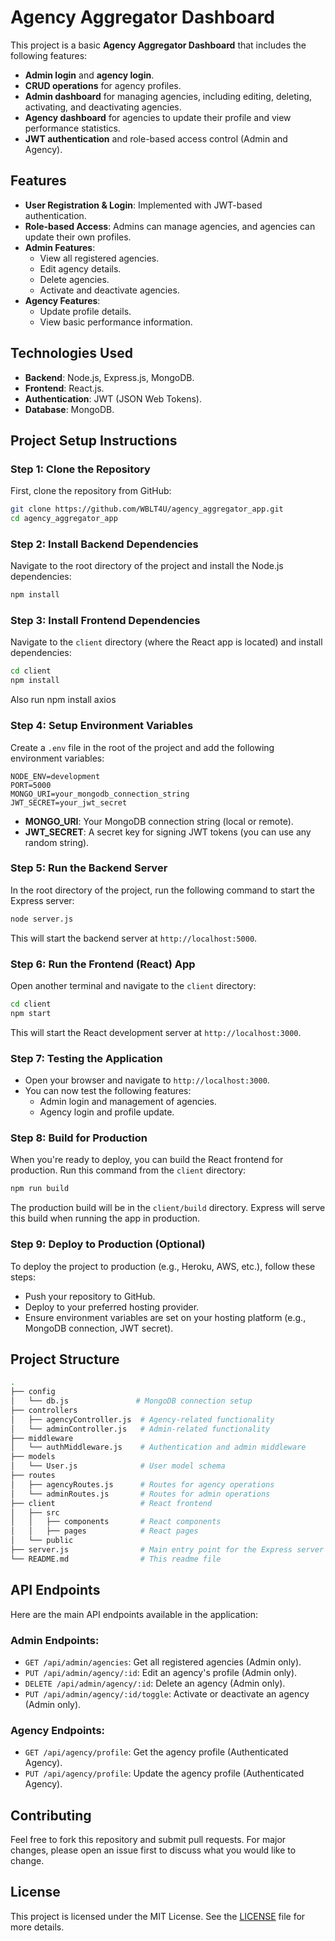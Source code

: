 
# Agency Aggregator Dashboard

This project is a basic **Agency Aggregator Dashboard** that includes the following features:
- **Admin login** and **agency login**.
- **CRUD operations** for agency profiles.
- **Admin dashboard** for managing agencies, including editing, deleting, activating, and deactivating agencies.
- **Agency dashboard** for agencies to update their profile and view performance statistics.
- **JWT authentication** and role-based access control (Admin and Agency).

## Features
- **User Registration & Login**: Implemented with JWT-based authentication.
- **Role-based Access**: Admins can manage agencies, and agencies can update their own profiles.
- **Admin Features**:
  - View all registered agencies.
  - Edit agency details.
  - Delete agencies.
  - Activate and deactivate agencies.
- **Agency Features**:
  - Update profile details.
  - View basic performance information.

## Technologies Used
- **Backend**: Node.js, Express.js, MongoDB.
- **Frontend**: React.js.
- **Authentication**: JWT (JSON Web Tokens).
- **Database**: MongoDB.

## Project Setup Instructions

### Step 1: Clone the Repository

First, clone the repository from GitHub:

```bash
git clone https://github.com/WBLT4U/agency_aggregator_app.git
cd agency_aggregator_app
```

### Step 2: Install Backend Dependencies

Navigate to the root directory of the project and install the Node.js dependencies:

```bash
npm install
```

### Step 3: Install Frontend Dependencies

Navigate to the `client` directory (where the React app is located) and install dependencies:

```bash
cd client
npm install
```
Also run
npm install axios

### Step 4: Setup Environment Variables

Create a `.env` file in the root of the project and add the following environment variables:

```
NODE_ENV=development
PORT=5000
MONGO_URI=your_mongodb_connection_string
JWT_SECRET=your_jwt_secret
```

- **MONGO_URI**: Your MongoDB connection string (local or remote).
- **JWT_SECRET**: A secret key for signing JWT tokens (you can use any random string).

### Step 5: Run the Backend Server

In the root directory of the project, run the following command to start the Express server:

```bash
node server.js
```

This will start the backend server at `http://localhost:5000`.

### Step 6: Run the Frontend (React) App

Open another terminal and navigate to the `client` directory:

```bash
cd client
npm start
```

This will start the React development server at `http://localhost:3000`.

### Step 7: Testing the Application

- Open your browser and navigate to `http://localhost:3000`.
- You can now test the following features:
  - Admin login and management of agencies.
  - Agency login and profile update.

### Step 8: Build for Production

When you're ready to deploy, you can build the React frontend for production. Run this command from the `client` directory:

```bash
npm run build
```

The production build will be in the `client/build` directory. Express will serve this build when running the app in production.

### Step 9: Deploy to Production (Optional)

To deploy the project to production (e.g., Heroku, AWS, etc.), follow these steps:
- Push your repository to GitHub.
- Deploy to your preferred hosting provider.
- Ensure environment variables are set on your hosting platform (e.g., MongoDB connection, JWT secret).

## Project Structure

```bash
.
├── config
│   └── db.js               # MongoDB connection setup
├── controllers
│   ├── agencyController.js  # Agency-related functionality
│   └── adminController.js   # Admin-related functionality
├── middleware
│   └── authMiddleware.js    # Authentication and admin middleware
├── models
│   └── User.js              # User model schema
├── routes
│   ├── agencyRoutes.js      # Routes for agency operations
│   └── adminRoutes.js       # Routes for admin operations
├── client                   # React frontend
│   ├── src
│   │   ├── components       # React components
│   │   ├── pages            # React pages
│   └── public
├── server.js                # Main entry point for the Express server
└── README.md                # This readme file
```

## API Endpoints

Here are the main API endpoints available in the application:

### Admin Endpoints:
- `GET /api/admin/agencies`: Get all registered agencies (Admin only).
- `PUT /api/admin/agency/:id`: Edit an agency's profile (Admin only).
- `DELETE /api/admin/agency/:id`: Delete an agency (Admin only).
- `PUT /api/admin/agency/:id/toggle`: Activate or deactivate an agency (Admin only).

### Agency Endpoints:
- `GET /api/agency/profile`: Get the agency profile (Authenticated Agency).
- `PUT /api/agency/profile`: Update the agency profile (Authenticated Agency).

## Contributing

Feel free to fork this repository and submit pull requests. For major changes, please open an issue first to discuss what you would like to change.

## License

This project is licensed under the MIT License. See the [LICENSE](LICENSE) file for more details.
